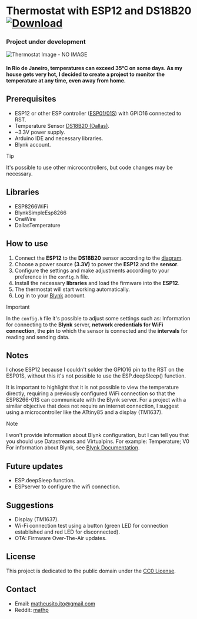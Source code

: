 # Thermostat with ESP12 and DS18B20    [![Download](https://img.shields.io/badge/Download-brightgreen.svg)](https://github.com/math1p/Temperature-Humidity-ESP-DS18B20/archive/main.zip)

### Project under development

![Thermostat Image - NO IMAGE](image_link.png)

#### In Rio de Janeiro, temperatures can exceed 35°C on some days. As my house gets very hot, I decided to create a project to monitor the temperature at any time, even away from home.

## Prerequisites

- ESP12 or other ESP controller ([ESP01/01S](https://github.com/esp8266/esp8266-wiki/wiki/Hardware_versions)) with GPIO16 connected to RST.
- Temperature Sensor [DS18B20 (Dallas)](https://pdf1.alldatasheet.com/datasheet-pdf/view/227472/DALLAS/DS18B20.html).
- ~3.3V power supply.
- Arduino IDE and necessary libraries.
- Blynk account.
> [!TIP]
> It's possible to use other microcontrollers, but code changes may be necessary.

## Libraries
- ESP8266WiFi
- BlynkSimpleEsp8266
- OneWire
- DallasTemperature

## How to use

1. Connect the **ESP12** to the **DS18B20** sensor according to the [diagram](https://github.com/math1p/IoT-Thermostat-ESP12-and-DS18B20/tree/f4058d7162584688534fe797a7ba8f8e52e69ae5/Schematics%20ESP01S%20%26%20ESP12).
2. Choose a power source **(3.3V)** to power the **ESP12** and the **sensor**.
3. Configure the settings and make adjustments according to your preference in the `config.h` file.
4. Install the necessary **libraries** and load the firmware into the **ESP12**.
5. The thermostat will start working automatically.
6. Log in to your [Blynk](https://blynk.cloud) account.

> [!IMPORTANT]
> In the `config.h` file it's possible to adjust some settings such as: Information for connecting to the **Blynk** server, **network credentials for WiFi connection**, the **pin** to which the sensor is connected and the **intervals** for reading and sending data.

## Notes

I chose ESP12 because I couldn't solder the GPIO16 pin to the RST on the ESP01S, without this it's not possible to use the ESP.deepSleep() function.

It is important to highlight that it is not possible to view the temperature directly, requiring a previously configured WiFi connection so that the ESP8266-01S can communicate with the Blynk server. For a project with a similar objective that does not require an internet connection, I suggest using a microcontroller like the ATtiny85 and a display (TM1637).

> [!NOTE]
> I won't provide information about Blynk configuration, but I can tell you that you should use Datastreams and Virtualpins. For example: Temperature; V0
> For information about Blynk, see [Blynk Documentation](https://docs.blynk.io/en).

## Future updates
- ESP.deepSleep function.
- ESPserver to configure the wifi connection.

## Suggestions
- Display (TM1637).
- Wi-Fi connection test using a button (green LED for connection established and red LED for disconnected).
- OTA: Firmware Over-The-Air updates.

## License

This project is dedicated to the public domain under the [CC0 License](https://creativecommons.org/publicdomain/zero/1.0/).

## Contact

- Email: matheusito.ito@gmail.com
- Reddit: [mathp](https://www.reddit.com/user/CactoDeVidro/)
